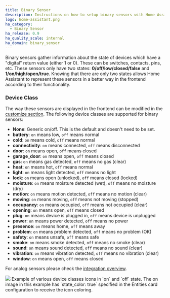 ```yaml
---
title: Binary Sensor
description: Instructions on how-to setup binary sensors with Home Assistant.
logo: home-assistant.png
ha_category:
  - Binary Sensor
ha_release: 0.9
ha_quality_scale: internal
ha_domain: binary_sensor
---
```


Binary sensors gather information about the state of devices which have a "digital" return value (either 1 or 0). These can be switches, contacts, pins, etc. These sensors only have two states: **0/off/low/closed/false** and **1/on/high/open/true**. Knowing that there are only two states allows Home Assistant to represent these sensors in a better way in the frontend according to their functionality.

### Device Class

The way these sensors are displayed in the frontend can be modified in the [customize section](/getting-started/customizing-devices/). The following device classes are supported for binary sensors:

- **None**: Generic on/off. This is the default and doesn't need to be set.
- **battery**: `on` means low, `off` means normal
- **cold**: `on` means cold, `off` means normal
- **connectivity**: `on` means connected, `off` means disconnected
- **door**: `on` means open, `off` means closed
- **garage_door**: `on` means open, `off` means closed
- **gas**: `on` means gas detected, `off` means no gas (clear)
- **heat**: `on` means hot, `off` means normal
- **light**: `on` means light detected, `off` means no light
- **lock**: `on` means open (unlocked), `off` means closed (locked)
- **moisture**: `on` means moisture detected (wet), `off` means no moisture (dry)
- **motion**: `on` means motion detected, `off` means no motion (clear)
- **moving**: `on` means moving, `off` means not moving (stopped)
- **occupancy**: `on` means occupied, `off` means not occupied (clear)
- **opening**: `on` means open, `off` means closed
- **plug**: `on` means device is plugged in, `off` means device is unplugged
- **power**: `on` means power detected, `off` means no power
- **presence**: `on` means home, `off` means away
- **problem**: `on` means problem detected, `off` means no problem (OK)
- **safety**: `on` means unsafe, `off` means safe
- **smoke**: `on` means smoke detected, `off` means no smoke (clear)
- **sound**: `on` means sound detected, `off` means no sound (clear)
- **vibration**: `on` means vibration detected, `off` means no vibration (clear)
- **window**: `on` means open, `off` means closed

For analog sensors please check the [integration overview](/integrations/#sensor).

<p class='img'>
<img src='/images/screenshots/binary_sensor_classes_icons.png' />
Example of various device classes icons in `on` and `off` state. The on image in this example has `state_color: true` specified in the Entities card configuration to receive the icon coloring.
</p>
